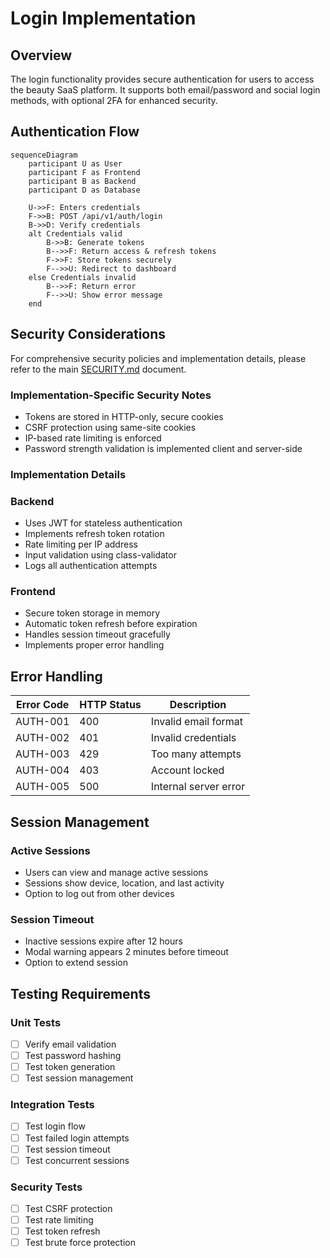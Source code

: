 # Login Implementation

## Overview

The login functionality provides secure authentication for users to access the beauty SaaS platform. It supports both email/password and social login methods, with optional 2FA for enhanced security.

## Authentication Flow

```mermaid
sequenceDiagram
    participant U as User
    participant F as Frontend
    participant B as Backend
    participant D as Database

    U->>F: Enters credentials
    F->>B: POST /api/v1/auth/login
    B->>D: Verify credentials
    alt Credentials valid
        B->>B: Generate tokens
        B-->>F: Return access & refresh tokens
        F->>F: Store tokens securely
        F-->>U: Redirect to dashboard
    else Credentials invalid
        B-->>F: Return error
        F-->>U: Show error message
    end
```

## Security Considerations

For comprehensive security policies and implementation details, please refer to the main [SECURITY.md](../../SECURITY.md) document.

### Implementation-Specific Security Notes

- Tokens are stored in HTTP-only, secure cookies
- CSRF protection using same-site cookies
- IP-based rate limiting is enforced
- Password strength validation is implemented client and server-side

### Implementation Details

### Backend

- Uses JWT for stateless authentication
- Implements refresh token rotation
- Rate limiting per IP address
- Input validation using class-validator
- Logs all authentication attempts

### Frontend

- Secure token storage in memory
- Automatic token refresh before expiration
- Handles session timeout gracefully
- Implements proper error handling

## Error Handling

| Error Code | HTTP Status | Description           |
| ---------- | ----------- | --------------------- |
| AUTH-001   | 400         | Invalid email format  |
| AUTH-002   | 401         | Invalid credentials   |
| AUTH-003   | 429         | Too many attempts     |
| AUTH-004   | 403         | Account locked        |
| AUTH-005   | 500         | Internal server error |

## Session Management

### Active Sessions

- Users can view and manage active sessions
- Sessions show device, location, and last activity
- Option to log out from other devices

### Session Timeout

- Inactive sessions expire after 12 hours
- Modal warning appears 2 minutes before timeout
- Option to extend session

## Testing Requirements

### Unit Tests

- [ ] Verify email validation
- [ ] Test password hashing
- [ ] Test token generation
- [ ] Test session management

### Integration Tests

- [ ] Test login flow
- [ ] Test failed login attempts
- [ ] Test session timeout
- [ ] Test concurrent sessions

### Security Tests

- [ ] Test CSRF protection
- [ ] Test rate limiting
- [ ] Test token refresh
- [ ] Test brute force protection
